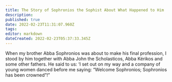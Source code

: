 ```yaml
---
title: The Story of Sophronios the Sophist About What Happened to Him
description: 
published: true
date: 2022-02-23T11:31:07.960Z
tags: 
editor: markdown
dateCreated: 2022-02-23T05:37:33.345Z
---
```



 
When my brother Abba Sophronios was about to make his final profession, I stood by him together with Abba John the Scholasticos, Abba Kérikos and some other fathers. He said to us: ‘I set out on my way and a company of young women danced before me saying: “Welcome Sophronios; Sophronios has been crowned”!”
